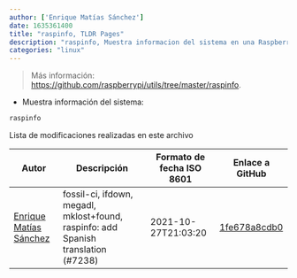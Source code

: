 ```yaml
---
author: ['Enrique Matías Sánchez']
date: 1635361400
title: "raspinfo, TLDR Pages"
description: "raspinfo, Muestra informacion del sistema en una Raspberry Pi."
categories: "linux"
---
```

> Más información: <https://github.com/raspberrypi/utils/tree/master/raspinfo>.

- Muestra información del sistema:

```bash
raspinfo
```
Lista de modificaciones realizadas en este archivo


Autor | Descripción | Formato de fecha ISO 8601 | Enlace a GitHub
------|-----|-----|-----
[Enrique Matías Sánchez](mailto:cronopios@gmail.com) | fossil-ci, ifdown, megadl, mklost+found, raspinfo: add Spanish translation (#7238) | 2021-10-27T21:03:20 | [1fe678a8cdb0](https://github.com/tldr-pages/tldr/commit/1fe678a8cdb0a144197656e9a85913fc98acb46f)

